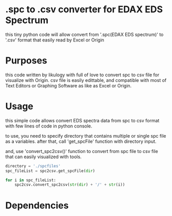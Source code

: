 # .spc to .csv converter for EDAX EDS Spectrum
this tiny python code will allow convert from '.spc(EDAX EDS spectrum)' to '.csv' format that easily read by Excel or Origin

# Purposes
this code written by likulogy with full of love to convert spc to csv file for visualize with Origin. csv file is easily edittable, and compatible with most of Text Editors or Graphing Software as like as Excel or Origin.

# Usage
this simple code allows convert EDS spectra data from spc to csv format with few lines of code in python console.

to use, you need to specify directory that contains multiple or single spc file as a variables. after that, call 'get_spcFile' function with directory input.

and, use 'convert_spc2csv()' function to convert from spc file to csv file that can easily visualized with tools.

```python
directory = './spcfiles'
spc_fileList = spc2csv.get_spcFile(dir)

for i in spc_fileList:
    spc2csv.convert_spc2csv(str(dir) + '/' + str(i))
```

# Dependencies


